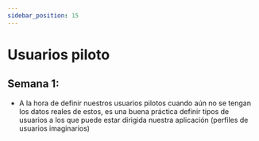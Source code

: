```yaml
---
sidebar_position: 15
---
```


# Usuarios piloto
## Semana 1:
- A la hora de definir nuestros usuarios pilotos cuando aún no se tengan los datos reales de estos, es una buena práctica definir tipos de usuarios a los que puede estar dirigida nuestra aplicación (perfiles de usuarios imaginarios)